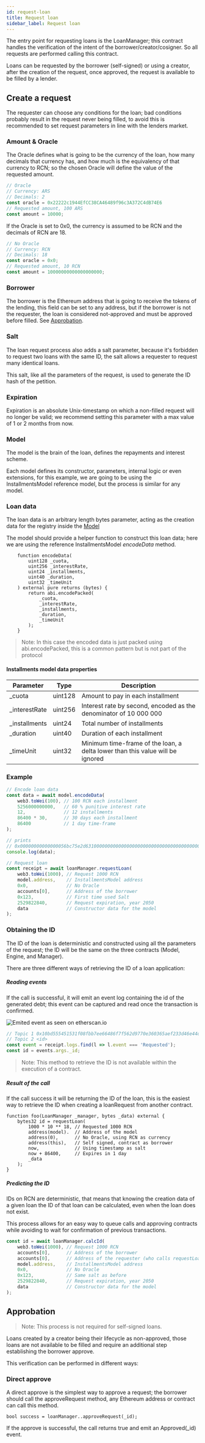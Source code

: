 ```yaml
---
id: request-loan
title: Request loan
sidebar_label: Request loan
---
```


The entry point for requesting loans is the LoanManager; this contract handles the verification of the intent of the borrower/creator/cosigner. So all requests are performed calling this contract.

Loans can be requested by the borrower (self-signed) or using a creator, after the creation of the request, once approved, the request is available to be filled by a lender.

## Create a request

The requester can choose any conditions for the loan; bad conditions probably result in the request never being filled, to avoid this is recommended to set request parameters in line with the lenders market.

### Amount & Oracle

The Oracle defines what is going to be the currency of the loan, how many decimals that currency has, and how much is the equivalency of that currency to RCN; so the chosen Oracle will define the value of the requested amount.

~~~ javascript
// Oracle
// Currency: ARS
// Decimals: 2
const oracle = 0x22222c1944EfCC38CA46489f96c3A372C4dB74E6
// Requested amount, 100 ARS
const amount = 10000;
~~~

If the Oracle is set to 0x0, the currency is assumed to be RCN and the decimals of RCN are 18.

~~~ javascript
// No Oracle
// Currency: RCN
// Decimals: 18
const oracle = 0x0;
// Requested amount, 10 RCN
const amount = 10000000000000000000;
~~~

### Borrower

The borrower is the Ethereum address that is going to receive the tokens of the lending, this field can be set to any address, but if the borrower is not the requester, the loan is considered not-approved and must be approved before filled. See [Approbation](#Approbation).

### Salt

The loan request process also adds a salt parameter, because it's forbidden to request two loans with the same ID, the salt allows a requester to request many identical loans.

This salt, like all the parameters of the request, is used to generate the ID hash of the petition.

### Expiration

Expiration is an absolute Unix-timestamp on which a non-filled request will no longer be valid; we recommend setting this parameter with a max value of 1 or 2 months from now.

### Model

The model is the brain of the loan, defines the repayments and interest scheme.

Each model defines its constructor, parameters, internal logic or even extensions, for this example, we are going to be using the InstallmentsModel reference model, but the process is similar for any model.

### Loan data

The loan data is an arbitrary length bytes parameter, acting as the creation data for the registry inside the [Model](#Model)

The model should provide a helper function to construct this loan data; here we are using the reference InstallmentsModel *encodeData* method.

~~~ solidity
    function encodeData(
        uint128 _cuota,
        uint256 _interestRate,
        uint24 _installments,
        uint40 _duration,
        uint32 _timeUnit
    ) external pure returns (bytes) {
        return abi.encodePacked(
            _cuota,
            _interestRate,
            _installments,
            _duration,
            _timeUnit
        );
    }
~~~
> Note: In this case the encoded data is just packed using abi.encodePacked, this is a common pattern but is not part of the protocol

#### Installments model data properties

| Parameter     | Type    | Description                                                                   |
|---------------|---------|-------------------------------------------------------------------------------|
| _cuota        | uint128 | Amount to pay in each installment                                             |
| _interestRate | uint256 | Interest rate by second, encoded as the denominator of 10 000 000             |
| _installments | uint24  | Total number of installments                                                  |
| _duration     | uint40  | Duration of each installment                                                  |
| _timeUnit     | uint32  | Minimum time-frame of the loan, a delta lower than this value will be ignored |

### Example

~~~ javascript
// Encode loan data
const data = await model.encodeData(
    web3.toWei(100), // 100 RCN each installment
    5256000000000,   // 60 % punitive interest rate
    12,              // 12 installments
    86400 * 30,      // 30 days each installment
    86400            // 1 day time-frame
);

// prints
// 0x00000000000000056bc75e2d63100000000000000000000000000000000000000000000000000000000004c7c203500000000c0000278d0000015180
console.log(data);

// Request loan
const receipt = await loanManager.requestLoan(
    web3.toWei(1000), // Request 1000 RCN
    model.address,    // InstallmentsModel address
    0x0,              // No Oracle
    accounts[0],      // Address of the borrower
    0x123,            // First time used Salt
    2529822840,       // Request expiration, year 2050
    data              // Constructor data for the model
);
~~~

### Obtaining the ID

The ID of the loan is deterministic and constructed using all the parameters of the request; the ID will be the same on the three contracts (Model, Engine, and Manager).

There are three different ways of retrieving the ID of a loan application:

#####  Reading events

If the call is successful, it will emit an event log containing the id of the generated debt; this event can be captured and read once the transaction is confirmed.

![Emited event as seen on etherscan.io](assets/img1.png)

~~~ javascript
// Topic 1 0x10bd555451531f08fbb7ee66486f7f562d9770e360365aef233d46e44ddf0bf3
// Topic 2 <id>
const event = receipt.logs.find(l => l.event === 'Requested');
const id = events.args._id;
~~~

> Note: This method to retrieve the ID is not available within the execution of a contract.

##### Result of the call

If the call success it will be returning the ID of the loan, this is the easiest way to retrieve the ID when creating a loanRequest from another contract.

~~~ solidity
function foo(LoanManager _manager, bytes _data) external {	
    bytes32 id = requestLoan(
        1000 * 10 ** 18, // Requested 1000 RCN
        address(model).  // Address of the model
        address(0),      // No Oracle, using RCN as currency
        address(this),   // Self signed, contract as borrower
        now,             // Using timestamp as salt
        now + 86400,     // Expires in 1 day
        _data
    );
}
~~~

##### Predicting the ID

IDs on RCN are deterministic, that means that knowing the creation data of a given loan the ID of that loan can be calculated, even when the loan does not exist.

This process allows for an easy way to queue calls and approving contracts while avoiding to wait for confirmation of previous transactions.

~~~ javascript
const id = await loanManager.calcId(
    web3.toWei(1000), // Request 1000 RCN
    accounts[0],      // Address of the borrower
    accounts[0],      // Address of the requester (who calls requestLoan)
    model.address,    // InstallmentsModel address
    0x0,              // No Oracle
    0x123,            // Same salt as before
    2529822840,       // Request expiration, year 2050
    data              // Constructor data for the model
);
~~~

## Approbation

> Note: This process is not required for self-signed loans.

Loans created by a creator being their lifecycle as non-approved, those loans are not available to be filled and require an additional step establishing the borrower approve.

This verification can be performed in different ways:

### Direct approve

A direct approve is the simplest way to approve a request; the borrower should call the approveRequest method, any Ethereum address or contract can call this method.

~~~ solidity
bool success = loanManager..approveRequest(_id);
~~~

If the approve is successful, the call returns true and emit an Approved(_id) event.